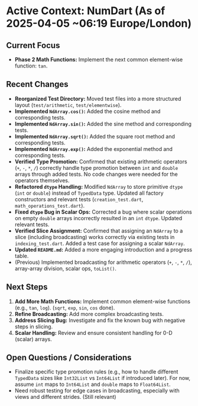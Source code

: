 <!-- Version: 1.1 | Last Updated: 2025-04-05 | Updated By: Cline -->

# Active Context: NumDart (As of 2025-04-05 ~06:19 Europe/London)

## Current Focus

- **Phase 2 Math Functions:** Implement the next common element-wise function:
  `tan`.

## Recent Changes

- **Reorganized Test Directory:** Moved test files into a more structured layout
  (`test/arithmetic`, `test/elementwise`).
- **Implemented `NdArray.cos()`:** Added the cosine method and corresponding
  tests.
- **Implemented `NdArray.sin()`:** Added the sine method and corresponding
  tests.
- **Implemented `NdArray.sqrt()`:** Added the square root method and
  corresponding tests.
- **Implemented `NdArray.exp()`:** Added the exponential method and
  corresponding tests.
- **Verified Type Promotion:** Confirmed that existing arithmetic operators
  (`+`, `-`, `*`, `/`) correctly handle type promotion between `int` and
  `double` arrays through added tests. No code changes were needed for the
  operators themselves.
- **Refactored `dtype` Handling:** Modified `NdArray` to store primitive `dtype`
  (`int` or `double`) instead of `TypedData` type. Updated all factory
  constructors and relevant tests (`creation_test.dart`,
  `math_operations_test.dart`).
- **Fixed `dtype` Bug in Scalar Ops:** Corrected a bug where scalar operations
  on empty `double` arrays incorrectly resulted in an `int` `dtype`. Updated
  relevant tests.
- **Verified Slice Assignment:** Confirmed that assigning an `NdArray` to a
  slice (including broadcasting) works correctly via existing tests in
  `indexing_test.dart`. Added a test case for assigning a scalar `NdArray`.
- **Updated `README.md`:** Added a more engaging introduction and a progress
  table.
- (Previous) Implemented broadcasting for arithmetic operators (`+`, `-`, `*`,
  `/`), array-array division, scalar ops, `toList()`.

## Next Steps

1. **Add More Math Functions:** Implement common element-wise functions (e.g.,
   `tan`, `log`). (`sqrt`, `exp`, `sin`, `cos` done).
2. **Refine Broadcasting:** Add more complex broadcasting tests.
3. **Address Slicing Bug:** Investigate and fix the known bug with negative
   steps in slicing.
4. **Scalar Handling:** Review and ensure consistent handling for 0-D (scalar)
   arrays.

## Open Questions / Considerations

- Finalize specific type promotion rules (e.g., how to handle different
  `TypedData` sizes like `Int32List` vs `Int64List` if introduced later). For
  now, assume `int` maps to `Int64List` and `double` maps to `Float64List`.
- Need robust testing for edge cases in broadcasting, especially with views and
  different strides. (Still relevant)
